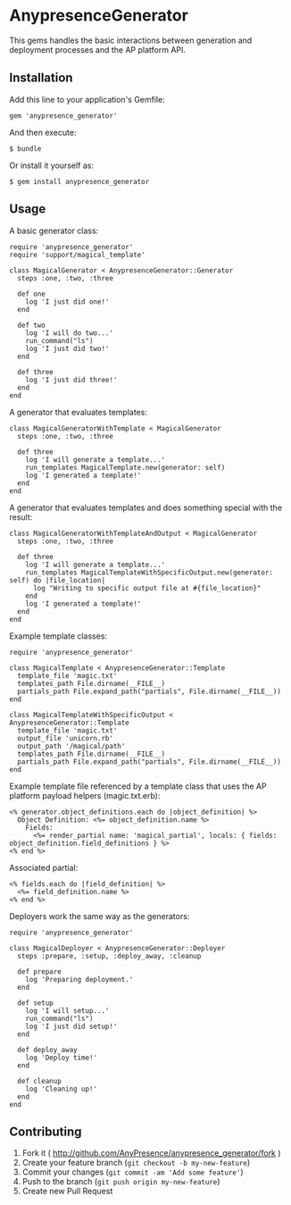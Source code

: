 # AnypresenceGenerator

This gems handles the basic interactions between generation and deployment processes and the AP platform API.

## Installation

Add this line to your application's Gemfile:

    gem 'anypresence_generator'

And then execute:

    $ bundle

Or install it yourself as:

    $ gem install anypresence_generator

## Usage

A basic generator class:

    require 'anypresence_generator'
    require 'support/magical_template'
    
    class MagicalGenerator < AnypresenceGenerator::Generator
      steps :one, :two, :three
    
      def one
        log 'I just did one!'
      end
    
      def two
        log 'I will do two...'
        run_command("ls")
        log 'I just did two!'
      end
    
      def three
        log 'I just did three!'
      end
    end

A generator that evaluates templates:

    class MagicalGeneratorWithTemplate < MagicalGenerator
      steps :one, :two, :three
      
      def three
        log 'I will generate a template...'
        run_templates MagicalTemplate.new(generator: self)
        log 'I generated a template!'
      end
    end

A generator that evaluates templates and does something special with the result:

    class MagicalGeneratorWithTemplateAndOutput < MagicalGenerator
      steps :one, :two, :three
    
      def three
        log 'I will generate a template...'
        run_templates MagicalTemplateWithSpecificOutput.new(generator: self) do |file_location|
          log "Writing to specific output file at #{file_location}"
        end
        log 'I generated a template!'
      end
    end

Example template classes:

    require 'anypresence_generator'
    
    class MagicalTemplate < AnypresenceGenerator::Template
      template_file 'magic.txt'
      templates_path File.dirname(__FILE__)
      partials_path File.expand_path("partials", File.dirname(__FILE__))
    end
    
    class MagicalTemplateWithSpecificOutput < AnypresenceGenerator::Template
      template_file 'magic.txt'
      output_file 'unicorn.rb'
      output_path '/magical/path'
      templates_path File.dirname(__FILE__)
      partials_path File.expand_path("partials", File.dirname(__FILE__))
    end

Example template file referenced by a template class that uses the AP platform payload helpers (magic.txt.erb):

    <% generator.object_definitions.each do |object_definition| %>
      Object Definition: <%= object_definition.name %>
        Fields:
          <%= render_partial name: 'magical_partial', locals: { fields: object_definition.field_definitions } %>
    <% end %>

Associated partial:

    <% fields.each do |field_definition| %>
      <%= field_definition.name %>
    <% end %>


Deployers work the same way as the generators:

    require 'anypresence_generator'
    
    class MagicalDeployer < AnypresenceGenerator::Deployer
      steps :prepare, :setup, :deploy_away, :cleanup
    
      def prepare
        log 'Preparing deployment.'
      end
    
      def setup
        log 'I will setup...'
        run_command("ls")
        log 'I just did setup!'
      end
    
      def deploy_away
        log 'Deploy time!'
      end
    
      def cleanup
        log 'Cleaning up!'
      end
    end

## Contributing

1. Fork it ( http://github.com/AnyPresence/anypresence_generator/fork )
2. Create your feature branch (`git checkout -b my-new-feature`)
3. Commit your changes (`git commit -am 'Add some feature'`)
4. Push to the branch (`git push origin my-new-feature`)
5. Create new Pull Request
